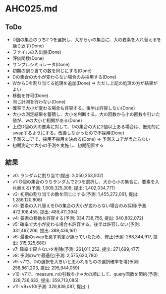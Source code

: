 # AHC025.md

## ToDo

- D個の集合のうち2つを選択し、大から小の集合に、大の要素を入れ替えるを繰り返す(Done)
- ファイルの入出量(Done)
- 評価関数(Done)
- サンプルシミュレータ(Done)
- 初期の割り当ての数を同じにする(Done)
- Dの集合の大小が変わらない場合のみ採用する(Done)
- WからDを割り当てる処理を追加(Done) => ただし上記の処理の方が結果がよい
- 移動を許可(Done)
- 同じ計測を行わない(Done)
- 確率で大小が変わる場合も許容する。後半は許容しない(Done)
- 大小の測定結果を蓄積し、大小を判断する。大の回数から小の回数を引いた値が、wの大小と相関がある(Done)
- 上位D個の大の要素に対して、Dの集合の大に2個以上ある場合は、優先的にswapするようにする。改善しなかったので不採用(Done)
- 予測スコアで、採用不採用を決める(Done) => 予測スコアが当たらない
- 初期測定で大小の予測を実施し、初期配置する

## 結果

- v0: ランダムに割り当て(提出: 3,050,253,502)
- v1: D個の集合のうちランダムで2つを選択し、大から小の集合に、要素を入れ替える(予測: 1,609,325,308, 提出: 1,402,034,771)
- v2: 初期の割り当ての数を同じにする(予測: 1,455,272,061, 提出: 1,286,120,806)
- v3: 要素の入れ替えをDの集合の大小が変わらない場合のみ採用(予測: 472,108,455, 提出: 489,411,394)
- v4: 要素の移動を許容する(予測: 334,738,756, 提出: 340,802,072)
- v5: 確率で大小が変わる場合も許容する。後半は許容しない(予測: 331,497,206, 提出: 389,436,161)
- v6: 最後のswapを戻す判定が誤っていたため、修正(予測: 288,344,917, 提出: 315,325,680)
- v7: 確率で戻さないを削除(予測: 261,011,252, 提出: 271,699,477)
- v8: 予測のwで最適化(予測: 2,575,620,780)
- v9: v7で、Dの選択を大きいと思われるものの選択確率を増(予測: 258,861,203, 提出: 295,944,059)
- v10: v7で、measure_nの引数を小⇒大の順にして、query回数を節約(予測: 328,736,632, 提出: 359,713,085)
- v11: v9+v10(予測: 329,838,087, 提出: )
